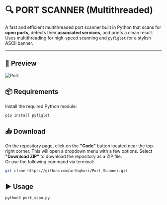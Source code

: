 # 🔍 PORT SCANNER (Multithreaded)

A fast and efficient multithreaded port scanner built in Python that scans for **open ports**, detects their **associated services**, and prints a clean result. Uses multithreading for high-speed scanning and `pyfiglet` for a stylish ASCII banner.

---

## 📸 Preview
![Port](https://github.com/user-attachments/assets/027a6860-51b1-4213-9f71-ae0a8285f414)


## 📦 Requirements

Install the required Python module:

```bash
pip install pyfiglet
```

## 📥 Download

On the repository page, click on the **"Code"** button located near the top-right corner. This will open a dropdown menu with a few options.
Select **"Download ZIP"** to download the repository as a ZIP file.  
Or use the following command via terminal:

```bash
git clone https://github.com/arthghori/Port_Scanner.git
```

## ▶️ Usage 

```bash
python3 port_scan.py
```


